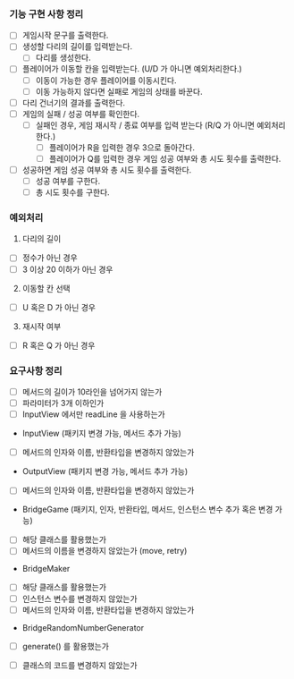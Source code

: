 ### 기능 구현 사항 정리

- [ ] 게임시작 문구를 출력한다.
- [ ] 생성할 다리의 길이를 입력받는다.
    - [ ] 다리를 생성한다.
- [ ] 플레이어가 이동할 칸을 입력받는다. (U/D 가 아니면 예외처리한다.)
    - [ ] 이동이 가능한 경우 플레이어를 이동시킨다.
    - [ ] 이동 가능하지 않다면 실패로 게임의 상태를 바꾼다.
- [ ] 다리 건너기의 결과를 출력한다.
- [ ] 게임의 실패 / 성공 여부를 확인한다.
    - [ ] 실패인 경우, 게임 재시작 / 종료 여부를 입력 받는다 (R/Q 가 아니면 예외처리한다.)
        - [ ] 플레이어가 R을 입력한 경우 3으로 돌아간다.
        - [ ] 플레이어가 Q를 입력한 경우 게임 성공 여부와 총 시도 횟수를 출력한다.
- [ ] 성공하면 게임 성공 여부와 총 시도 횟수를 출력한다.
    - [ ] 성공 여부를 구한다.
    - [ ] 총 시도 횟수를 구한다.

### 예외처리

1. 다리의 길이

- [ ] 정수가 아닌 경우
- [ ] 3 이상 20 이하가 아닌 경우

2. 이동할 칸 선택

- [ ] U 혹은 D 가 아닌 경우

3. 재시작 여부

- [ ] R 혹은 Q 가 아닌 경우

### 요구사항 정리

- [ ] 메서드의 길이가 10라인을 넘어가지 않는가
- [ ] 파라미터가 3개 이하인가
- [ ] InputView 에서만 readLine 을 사용하는가

- InputView (패키지 변경 가능, 메서드 추가 가능)
- [ ] 메서드의 인자와 이름, 반환타입을 변경하지 않았는가

- OutputView (패키지 변경 가능, 메서드 추가 가능)
- [ ] 메서드의 인자와 이름, 반환타입을 변경하지 않았는가

- BridgeGame (패키지, 인자, 반환타입, 메서드, 인스턴스 변수 추가 혹은 변경 가능)
- [ ] 해당 클래스를 활용했는가
- [ ] 메서드의 이름을 변경하지 않았는가 (move, retry)

- BridgeMaker
- [ ] 해당 클래스를 활용했는가
- [ ] 인스턴스 변수를 변경하지 않았는가
- [ ] 메서드의 인자와 이름, 반환타입을 변경하지 않았는가

- BridgeRandomNumberGenerator
- [ ] generate() 를 활용했는가
- [ ] 클래스의 코드를 변경하지 않았는가

